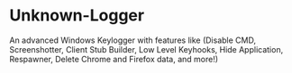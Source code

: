 # Unknown-Logger
An advanced Windows Keylogger with features like (Disable CMD, Screenshotter, Client Stub Builder, Low Level Keyhooks, Hide Application, Respawner, Delete Chrome and Firefox data, and more!)
